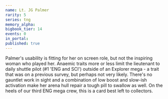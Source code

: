 ```yaml
---
name: Lt. JG Palmer
rarity: 5
series: tng
memory_alpha:
bigbook_tier: 14
events: 0
in_portal:
published: true
---
```


Palmer's usability is fitting for her on screen role, but not the inspiring woman who played her. Anaemic traits more or less limit the lieutenant to daily shuttle pilot (#1 'ENG and SCI') outside of an Explorer mega - a trait that was on a previous survey, but perhaps not very likely. There's no gauntlet work in sight and a combination of low boost and slow-ish activation make her arena hull repair a tough pill to swallow as well. On the heels of our third ENG mega crew, this is a card best left to collectors.
